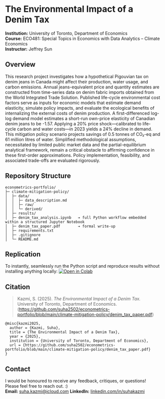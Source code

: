 # The Environmental Impact of a Denim Tax

**Institution:** University of Toronto, Department of Economics  
**Course:** ECO481: Special Topics in Economics with Data Analytics – Climate Economics  
**Instructor:** Jeffrey Sun

## Overview

This research project investigates how a hypothetical Pigouvian tax on denim jeans in Canada might affect their production, water usage, and carbon emissions. Annual jeans-equivalent price and quantity estimates are constructed from time-series data on denim fabric imports obtained from the World Integrated Trade Solution. Published life-cycle environmental cost factors serve as inputs for economic models that estimate demand elasticity, simulate policy impacts, and evaluate the ecological benefits of internalizing the external costs of denim production. A first-differenced log-log demand model estimates a short-run own-price elasticity of Canadian denim jeans to be -1.57. Applying a 20% price shock—calibrated to life-cycle carbon and water costs—in 2023 yields a 24% decline in demand. This mitigation policy scenario projects savings of 0.5 tonnes of CO₂-eq and 61 million litres of water. Simplified methodological assumptions, necessitated by limited public market data and the partial-equilibrium analytical framework, remain a critical obstacle to affirming confidence in these first-order approximations. Policy implementation, feasibility, and associated trade-offs are evaluated rigorously.

## Repository Structure

```
econometrics-portfolio/
├─ climate-mitigation-policy/
│  ├─ data/
│  │  ├─ data_description.md
│  │  ├─ raw/ 
│  │  └─ derived/ 
│  ├─ results/ 
│  ├─ denim_tax_analysis.ipynb   ➔ full Python workflow embedded within a structured Jupyter Notebook
│  ├─ denim_tax_paper.pdf        ➔ formal write-up
│  ├─ requirements.txt
│  ├─ .gitignore
│  └─ README.md
```

## Replication

To instantly, seamlessly run the Python script and reproduce results without installing anything locally: [![Open in Colab](https://colab.research.google.com/assets/colab-badge.svg)](https://github.com/suha2502/econometrics-portfolio/raw/main/climate-mitigation-policy/denim_tax_analysis.ipynb)

## Citation

> Kazmi, S. (2025). *The Environmental Impact of a Denim Tax.* University of Toronto, Department of Economics.
> (https://github.com/suha2502/econometrics-portfolio/blob/main/climate-mitigation-policy/denim_tax_paper.pdf)

```
@misc{kazmi2025,
  author = {Kazmi, Suha},
  title = {The Environmental Impact of a Denim Tax},
  year = {2025},
  institution = {University of Toronto, Department of Economics},
  url = {https://github.com/suha2502/econometrics-portfolio/blob/main/climate-mitigation-policy/denim_tax_paper.pdf}
}
```

## Contact
I would be honoured to receive any feedback, critiques, or questions! Please feel free to reach out. :)  
**Email:** [suha.kazmi@icloud.com](mailto:suha.kazmi@icloud.com)
**LinkedIn:** [linkedin.com/in/suhakazmi](https://linkedin.com/in/suhakazmi)

